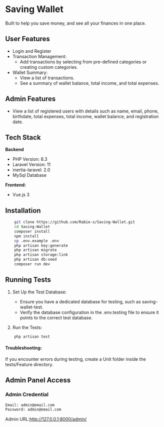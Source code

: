 
# Saving Wallet

Built to help you save money, and see all your finances in one place.


## User Features

- Login and Register
- Transaction Management:
    - Add transactions by selecting from pre-defined categories or creating custom categories.
- Wallet Summary:
    - View a list of transactions.
    - See a summary of wallet balance, total income, and total expenses.

## Admin Features
- View a list of registered users with details such as name, email, phone, birthdate, total expenses, total income, wallet balance, and registration date.
## Tech Stack

**Backend**
- PHP Version: 8.3
- Laravel Version: 11
- inertia-laravel: 2.0
- MySql Database

**Frontend:** 
- Vue.js 3




## Installation

```bash
    git clone https://github.com/Rabie-s/Saving-Wallet.git
    cd Saving-Wallet
    composer install
    npm install
    cp .env.example .env
    php artisan key:generate
    php artisan migrate
    php artisan storage:link
    php artisan db:seed
    composer run dev
```
    
## Running Tests
1. Set Up the Test Database:
    - Ensure you have a dedicated database for testing, such as saving-wallet-test.
    - Verify the database configuration in the .env.testing file to ensure it   points to the correct test database.

2. Run the Tests:
```bash
    php artisan test
```
#### Troubleshooting:
If you encounter errors during testing, create a Unit folder inside the tests/Feature directory. 
## Admin Panel Access
### Admin Credential
```bash
Email: admin@email.com
Password: admin@email.com
```
Admin URL:http://127.0.0.1:8000/admin/